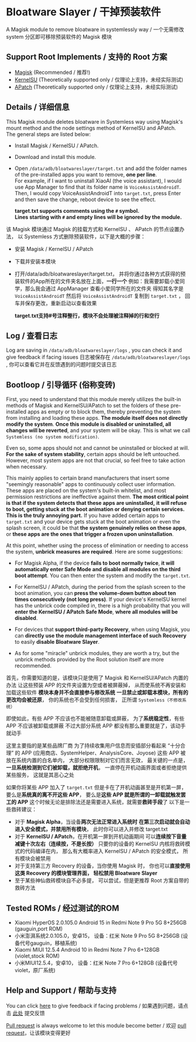 
# Bloatware Slayer / 干掉预装软件

A Magisk module to remove bloatware in systemlessly way
/ 一个无需修改 system 分区即可移除预装软件的 Magisk 模块

## Support Root Implements / 支持的 Root 方案

- [Magisk](https://github.com/topjohnwu/Magisk)
  (Recommended / 推荐!)
- [KernelSU](https://github.com/tiann/KernelSU)
  (Theoretically supported only / 仅理论上支持，未经实际测试)
- [APatch](https://github.com/bmax121/APatch)
  (Theoretically supported only / 仅理论上支持，未经实际测试)

## Details / 详细信息

This Magisk module deletes bloatware in Systemless way using Magisk's mount method and the node settings method of KernelSU and APatch.  
The general steps are listed below:  
- Install Magisk / KernelSU / APatch.
- Download and install this module.
- Open <code>/data/adb/bloatwareslayer/target.txt</code> and add the folder names of the pre-installed apps you want to remove, **one per line**.  
  For example, if I want to uninstall XiaoAI (the voice assistant),
  I would use App Manager to find that its folder name is <code>VoiceAssistAndroidT</code>.  
  Then, I would copy VoiceAssistAndroidT into <code>target.txt</code>,  press Enter and then save the change, reboot device to see the effect.  
  
  **target.txt supports comments using the <code>#</code> symbol.  
  Lines starting with <code>#</code> and empty lines will be ignored by the module.**

该 Magisk 模块通过 Magisk 的挂载方式和 KernelSU 、 APatch 的节点设置办法，
以 Systemless 方式删除预装软件，以下是大概的步骤：
- 安装 Magisk / KernelSU / APatch
- 下载并安装本模块
- 打开/data/adb/bloatwareslayer/target.txt，
  并将你通过各种方式获得的预装软件的App所在的文件夹名放在上面，**一行一个**
  例如：我需要卸载小爱同学，那么我会通过 AppManager 查看小爱同学所在的文件夹
  得知其名字是 <code>VoiceAssistAndroidT</code>
  然后将 <code>VoiceAssistAndroidT</code> 复制到 <code>target.txt</code> ，
  回车并保存更改，重新启动以查看效果

  **target.txt支持#号注释整行，模块不会处理被注释掉的行和空行**

## Log / 查看日志

Log are saving in <code>/data/adb/bloatwareslayer/logs</code> , 
you can check it and give feedback if facing issues
日志被保存在 <code>/data/adb/bloatwareslayer/logs</code> ,
你可以查看它并在反馈遇到的问题时提交该日志

## Bootloop / 引导循环 (俗称变砖)

First, you need to understand that this module merely utilizes 
the built-in methods of Magisk and KernelSU/APatch 
to set the folders of these pre-installed apps as empty or to block them, 
thereby preventing the system from installing and loading these apps.
**The module itself does not directly modify the system**.
**Once this module is disabled or uninstalled, all changes will be reverted**,
and your system will be okay.
This is what we call <code>Systemless (no system modification)</code>.

Even so, some apps should not and cannot be uninstalled or blocked at will.
**For the sake of system stability**, certain apps should be left untouched.
However, most system apps are not that crucial,
so feel free to take action when necessary.

This mainly applies to <span title="MIUI">certain brand manufacturers</span>
that insert some "seemingly reasonable" apps to continuously collect user information.
These apps are placed on the system's built-in whitelist,
and most permission restrictions are ineffective against them.
**The most critical point is that if the system detects that these apps are uninstalled,**
**it will refuse to boot, getting stuck at the boot animation or denying certain services.**
**This is the truly annoying part.**
If you have added certain apps to <code>target.txt</code>
and your device gets stuck at the boot animation or even the splash screen,
it could be that **the system genuinely relies on these apps**,
or **these apps are the ones that trigger a frozen upon uninstallation**.

At this point, whether using the process of elimination or needing to access the system,
**unbrick measures are required**. Here are some suggestions:
- For Magisk Alpha, if the device **fails to boot normally twice**,
  **it will automatically enter Safe Mode and disable all modules on the third boot attempt**.
  You can then enter the system and modify the <code>target.txt</code>.

- For KernelSU / APatch, during the period from the splash screen to the boot animation,
  you can **press the volume-down button about ten times consecutively (not long press)**.
  If your device's KernelSU kernel has the unbrick code compiled in,
  there is a high probability that you will **enter the KernelSU / APatch Safe Mode**,
  **where all modules will be disabled**.

- For devices that **support third-party Recovery**, when using Magisk,
  you can **directly use the module management interface of such Recovery**
  to easily **disable Bloatware Slayer**.

- As for some "miracle" unbrick modules, they are worth a try,
  but the unbrick methods provided by the Root solution itself are more recommended.

首先，你需要知道的是，该模块只是使用了 Magisk 和 KernelSU/APatch 内置的办法
让这些预装 APP 的文件夹设置为空或者被屏蔽掉，
从而使系统不再安装和加载这些软件
**模块本身并不会直接参与修改系统**
**一旦禁止或卸载本模块，所有的更改均会被还原**，
你的系统也不会受到任何损害，
正所谓 <code>Systemless（不修改系统）</code>

即使如此，有些 APP 不应该也不能被随意卸载或屏蔽，
为了**系统稳定性**，有些 APP 不应该被卸载或屏蔽
不过大部分系统 APP 都没有那么重要就是了，该动手就动手

这里主要指的是<span title="MIUI">某些品牌厂商</span>
为了持续收集用户信息而安插部分看起来 “十分合理” 的 APP
(应用商店、SystemHelper、AnalysisCore、Joyose)
这些 APP 被放在系统内置的白名单内，
大部分权限限制对它们而言无效，
最关键的一点是，
**一旦系统检测到它们被卸载，就拒绝开机**，
一直停在开机动画界面或者拒绝提供某些服务，
这就是其恶心之处

如果你将某些 APP 加入了 <code>target.txt</code>
但是卡在了开机动画甚至是开机第一屏，
要么是**系统真的离不开这些 APP**，
要么是**这些 APP 就是所谓的一卸载就触发罢工的 APP**
这个时候无论是排除法还是需要进入系统，就需要**救砖手段**了
以下是一些救砖建议：

- 对于 **Magisk Alpha**，当设备**两次无法正常进入系统时**
  **在第三次启动就会自动进入安全模式，并禁用所有模块**，
  此时你可以进入并修改 target.txt
- 对于 **KernelSU / APatch**，在开机第一屏到开机动画期间
  可以**连续按下音量减键十次左右（连续按，不是长按）**
  只要你的设备的 KernelSU 内核将救砖模式的代码编译在内，
  那么有大概率进入 KernelSU / APatch 的安全模式，
  所有模块会被禁用
- 对于支持第三方 Recovery 的设备，当你使用 Magisk 时，
  你也可以**直接使用这类 Recovery 的模块管理界面，
  轻松禁用 Bloatware Slayer**
- 至于某些神仙救砖模块自不必多提，
  可以尝试，但是更推荐 Root 方案自带的救砖方法

## Tested ROMs / 经过测试的ROM
- Xiaomi HyperOS 2.0.105.0 Android 15
  in Redmi Note 9 Pro 5G 8+256GB (gauguin,port ROM)
- 小米澎湃系统2.0.105.0，安卓15，
  设备：红米 Note 9 Pro 5G 8+256GB (设备代号gauguin，移植系统)
- Xiaomi MIUI 12.5.4 Android 10
  in Redmi Note 7 Pro 6+128GB (violet,stock ROM)
- 小米MIUI12.5.4，安卓10，
  设备：红米 Note 7 Pro 6+128GB (设备代号violet，原厂系统)

## Help and Support / 帮助与支持

You can click [here](https://github.com/Astoritin/Bloatware_Slayer/issues) to give feedback if facing problems
/ 如果遇到问题，请点击 [此处](https://github.com/Astoritin/Bloatware_Slayer/issues) 提交反馈

[Pull request](https://github.com/Astoritin/Bloatware_Slayer/pulls) is always welcome to let this module become better
/ 欢迎 [pull request](https://github.com/Astoritin/Bloatware_Slayer/pulls)，让该模块变得更好
